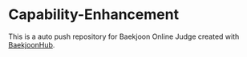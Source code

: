 # Capability-Enhancement
This is a auto push repository for Baekjoon Online Judge created with [BaekjoonHub](https://github.com/BaekjoonHub/BaekjoonHub).
